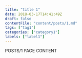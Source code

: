 ```yaml
---
title: "title 1"
date: 2018-03-17T14:41:49Z
draft: false
contentFile: "content/posts/1.md"
tags: ["tag1"]
categories: ["category1"]
labels: ["label1"]
---
```


POSTS/1 PAGE CONTENT
